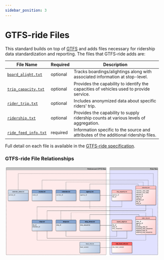 ```yaml
---
sidebar_position: 3
---
```


# GTFS-ride Files

This standard builds on top of [GTFS](http://gtfs.org) and adds files necessary for ridership data standardization and reporting. The files that GTFS-ride adds are:

| File Name | Required | Description |
| --------- | -------- | ----------- |
| [`board_alight.txt`](/specification#board_alighttxt) | optional | Tracks boardings/alightings along with associated information at stop-level. |
| [`trip_capacity.txt`](/specification#trip_capacitytxt) | optional | Provides the capability to identify the capacities of vehicles used to provide service. |
| [`rider_trip.txt`](/specification#rider_triptxt) | optional | Includes anonymized data about specific riders' trip. |
| [`ridership.txt`](/specification#ridershiptxt) | optional | Provides the capability to supply ridership counts at various levels of aggregation. |
| [`ride_feed_info.txt`](/specification#ride_feed_infotxt) | required | Information specific to the source and attributes of the additional ridership files. |

Full detail on each file is available in the [GTFS-ride specification](/specification).

### GTFS-ride File Relationships
[![GTFS-ride File Relationships](/img/gtfs-ride-file-relationships.png "GTFS-Ride File Relationships")](/img/gtfs-ride-file-relationships.png)
